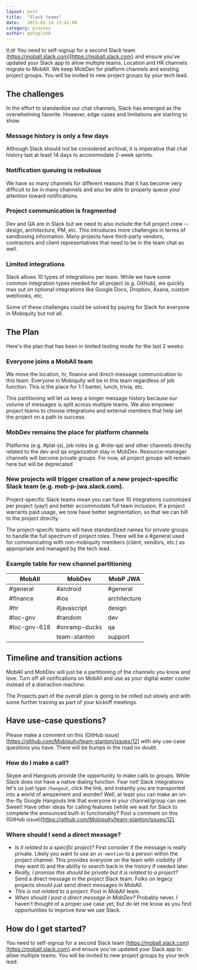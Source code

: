 ```yaml
---
layout: post
title:  "Slack teams"
date:   2015-02-14 13:41:00
category: process
author: gotoplanb
---
```


tl;dr You need to self-signup for a second Slack team (https://moball.slack.com)[https://moball.slack.com} and ensure you've updated your Slack app to allow multiple teams. Location and HR channels migrate to MobAll. We keep MobDev for platform channels and existing project groups. You will be invited to new project groups by your tech lead.

## The challenges

In the effort to standardize our chat channels, Slack has emerged as the overwhelming favorite. However, edge cases and limitations are starting to show.

### Message history is only a few days

Although Slack should not be considered archival, it is imperative that chat history last at least 14 days to accommodate 2-week sprints.

### Notification queuing is nebulous

We have so many channels for different reasons that it has become very difficult to be in many channels and also be able to properly queue your attention toward notifications.

### Project communication is fragmented

Dev and QA are in Slack but we need to also include the full project crew -- design, architecture, PM, etc. This introduces more challenges in terms of sandboxing information. Many projects have third-party vendors, contractors and client representatives that need to be in the team chat as well.

### Limited integrations

Slack allows 10 types of integrations per team. While we have some common integration types needed for all project (e.g. GitHub), we quickly max out on optional integrations like Google Docs, Dropbox, Asana, custom webhooks, etc.

Some of these challenges could be solved by paying for Slack for everyone in Mobiquity but not all. 

## The Plan

Here's the plan that has been in limited testing mode for the last 2 weeks:

### Everyone joins a MobAll team

We move the location, hr, finance and direct-message communication to this team. Everyone in Mobiquity will be in this team regardless of job function. This is the place for 1:1 banter, lunch, trivia, etc.

This partitioning will let us keep a longer message history because our volume of messages is split across multiple teams. We also empower project teams to choose integrations and external members that help set the project on a path to success.

### MobDev remains the place for platform channels 

Platforms (e.g. #plat-js), job roles (e.g. #role-qa) and other channels directly related to the dev and qa organization stay in MobDev. Resource-manager channels will become private groups. For now, all project groups will remain here but will be deprecated

### New projects will trigger creation of a new project-specific Slack team (e.g. mob-p-jwa.slack.com). 

Project-specific Slack teams mean you can have 10 integrations customized per project (yay!) and better accommodate full team inclusion. If a project warrants paid usage, we now have better segmentation, so that we can bill to the project directly.

The project-specifc teams will have standardized names for private groups to handle the full spectrum of project roles. There will be a #general used for communicating with non-mobiquity members (client, vendors, etc.) as appropriate and managed by the tech lead.

### Example table for new channel partitioning

| MobAll      | MobDev       | MobP JWA     |
|-------------|-------------|---------------|
|#general     | #android     | #general     |
|#finance     | #ios         | architecture |
|#hr          | #javascript  | design       |
|#loc-gnv     | #random      | dev          |
|#loc-gnv-618 | #onramp-ducks| qa           |
|             | team-stanton | support      |

## Timeline and transition actions

MobAll and MobDev will just be a partitioning of the channels you know and love. Turn off all notifications on MobAll and use as your digital water cooler instead of a distraction machine.

The Projects part of the overall plan is going to be rolled out slowly and with some further training as part of your kickoff meetings. 

## Have use-case questions?

Please make a comment on this (GitHub issue)[https://github.com/Mobiquity/team-stanton/issues/12] with any use-case questions you have. There will be bumps in the road no doubt.

### How do I make a call?

Skype and Hangouts provide the opportunity to make calls to groups. While Slack does not have a native dialing function. Fear not! Slack integrations let's us just type `/hangout`, click the link, and instantly you are transported into a world of amazement and wonder! Well, at least you can make an on-the-fly Google Hangouts link that everyone in your channel/group can see. Sweet! Have other ideas for calling features (while we wait for Slack to complete the announced built-in functionality? Post a comment on this (GitHub issue)[https://github.com/Mobiquity/team-stanton/issues/12].

### Where should I send a direct message?

* *Is it related to a specific project?* First consider if the message is really private. Likely you want to use an `at-mention` to a person within the project channel. This provides everyone on the team with visibility (if they want it) and the ability to search back in the history if needed later.
* *Really, I promise this should be private but it is related to a project?* Send a direct message in the project Slack team. Folks on legacy projects should just send direct messages in MobAll.
* *This is not related to a project.* Post in MobAll team.
* *When should I post a direct message in MobDev?* Probably never. I haven't thought of a proper use case yet, but do let me know as you find opportunities to improve how we use Slack.

## How do I get started?

You need to self-signup for a second Slack team (https://moball.slack.com)[https://moball.slack.com} and ensure you've updated your Slack app to allow multiple teams. You will be invited to new project groups by your tech lead.
